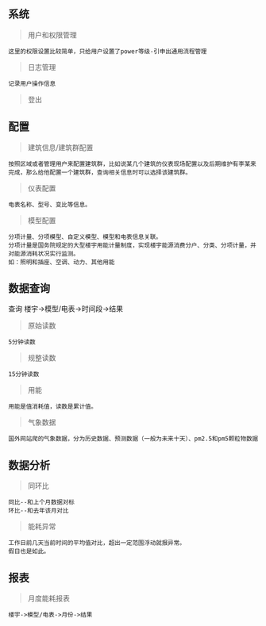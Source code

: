 ## 系统

>用户和权限管理

    这里的权限设置比较简单，只给用户设置了power等级-引申出通用流程管理

>日志管理

    记录用户操作信息

>登出


## 配置

>建筑信息/建筑群配置

    按照区域或者管理用户来配置建筑群，比如说某几个建筑的仪表现场配置以及后期维护有李某来完成，那么给他配置一个建筑群，查询相关信息时可以选择该建筑群。

>仪表配置

    电表名称、型号、变比等信息。

>模型配置

    分项计量、分项模型、自定义模型、模型和电表信息关联。
    分项计量是国务院规定的大型楼宇用能计量制度，实现楼宇能源消费分户、分类、分项计量，并对能源消耗状况实行监测。
    如：照明和插座、空调、动力、其他用能

## 数据查询

查询 楼宇->模型/电表->时间段->结果

>原始读数

    5分钟读数

>规整读数

    15分钟读数

>用能

    用能是值消耗值，读数是累计值。

>气象数据

    国外网站爬的气象数据，分为历史数据、预测数据（一般为未来十天）、pm2.5和pm5颗粒物数据

## 数据分析

>同环比

    同比--和上个月数据对标
    环比--和去年该月对比

>能耗异常

    工作日前几天当前时间的平均值对比，超出一定范围浮动就报异常。
    假日也是如此。



## 报表

>月度能耗报表

    楼宇->模型/电表->月份->结果